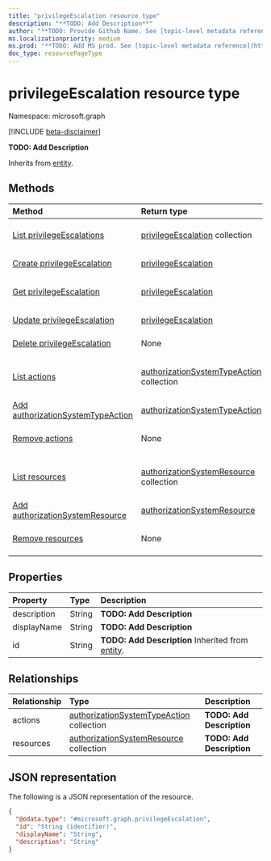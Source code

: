 ```yaml
---
title: "privilegeEscalation resource type"
description: "**TODO: Add Description**"
author: "**TODO: Provide Github Name. See [topic-level metadata reference](https://aka.ms/msgo?pagePath=Document-APIs/Guidelines/Metadata)**"
ms.localizationpriority: medium
ms.prod: "**TODO: Add MS prod. See [topic-level metadata reference](https://aka.ms/msgo?pagePath=Document-APIs/Guidelines/Metadata)**"
doc_type: resourcePageType
---
```


# privilegeEscalation resource type

Namespace: microsoft.graph

[!INCLUDE [beta-disclaimer](../../includes/beta-disclaimer.md)]

**TODO: Add Description**


Inherits from [entity](../resources/entity.md).

## Methods
|Method|Return type|Description|
|:---|:---|:---|
|[List privilegeEscalations](../api/privilegeescalationuserfinding-list-potentialprivilegeescalations.md)|[privilegeEscalation](../resources/privilegeescalation.md) collection|Get a list of the [privilegeEscalation](../resources/privilegeescalation.md) objects and their properties.|
|[Create privilegeEscalation](../api/privilegeescalationuserfinding-post-potentialprivilegeescalations.md)|[privilegeEscalation](../resources/privilegeescalation.md)|Create a new [privilegeEscalation](../resources/privilegeescalation.md) object.|
|[Get privilegeEscalation](../api/privilegeescalation-get.md)|[privilegeEscalation](../resources/privilegeescalation.md)|Read the properties and relationships of a [privilegeEscalation](../resources/privilegeescalation.md) object.|
|[Update privilegeEscalation](../api/privilegeescalation-update.md)|[privilegeEscalation](../resources/privilegeescalation.md)|Update the properties of a [privilegeEscalation](../resources/privilegeescalation.md) object.|
|[Delete privilegeEscalation](../api/privilegeescalationuserfinding-delete-potentialprivilegeescalations.md)|None|Delete a [privilegeEscalation](../resources/privilegeescalation.md) object.|
|[List actions](../api/privilegeescalation-list-actions.md)|[authorizationSystemTypeAction](../resources/authorizationsystemtypeaction.md) collection|Get the authorizationSystemTypeAction resources from the actions navigation property.|
|[Add authorizationSystemTypeAction](../api/privilegeescalation-post-actions.md)|[authorizationSystemTypeAction](../resources/authorizationsystemtypeaction.md)|Add actions by posting to the actions collection.|
|[Remove actions](../api/privilegeescalation-delete-actions.md)|None|Remove an [authorizationSystemTypeAction](../resources/authorizationsystemtypeaction.md) object.|
|[List resources](../api/privilegeescalation-list-resources.md)|[authorizationSystemResource](../resources/authorizationsystemresource.md) collection|Get the authorizationSystemResource resources from the resources navigation property.|
|[Add authorizationSystemResource](../api/privilegeescalation-post-resources.md)|[authorizationSystemResource](../resources/authorizationsystemresource.md)|Add resources by posting to the resources collection.|
|[Remove resources](../api/privilegeescalation-delete-resources.md)|None|Remove an [authorizationSystemResource](../resources/authorizationsystemresource.md) object.|

## Properties
|Property|Type|Description|
|:---|:---|:---|
|description|String|**TODO: Add Description**|
|displayName|String|**TODO: Add Description**|
|id|String|**TODO: Add Description** Inherited from [entity](../resources/entity.md).|

## Relationships
|Relationship|Type|Description|
|:---|:---|:---|
|actions|[authorizationSystemTypeAction](../resources/authorizationsystemtypeaction.md) collection|**TODO: Add Description**|
|resources|[authorizationSystemResource](../resources/authorizationsystemresource.md) collection|**TODO: Add Description**|

## JSON representation
The following is a JSON representation of the resource.
<!-- {
  "blockType": "resource",
  "keyProperty": "id",
  "@odata.type": "microsoft.graph.privilegeEscalation",
  "baseType": "microsoft.graph.entity",
  "openType": false
}
-->
``` json
{
  "@odata.type": "#microsoft.graph.privilegeEscalation",
  "id": "String (identifier)",
  "displayName": "String",
  "description": "String"
}
```

